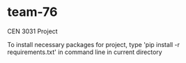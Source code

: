 # team-76
CEN 3031 Project

To install necessary packages for project, type 'pip install -r requirements.txt' in command line in current directory
